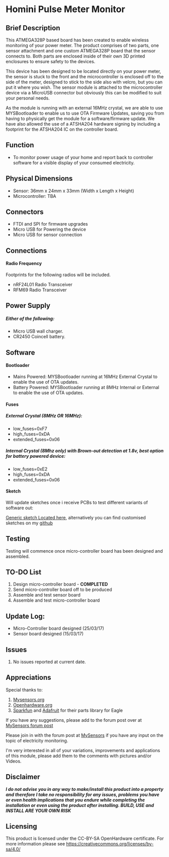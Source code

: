 # Homini Pulse Meter Monitor

## Brief Description
This ATMEGA328P based board has been created to enable wireless monitoring of your power meter. The product comprises of two parts, one sensor attachment and one custom ATMEGA328P board that the sensor connects to. Both parts are enclosed inside of their own 3D printed enclosures to ensure safety to the devices.

This device has been designed to be located directly on your power meter, the sensor is stuck to the front and the microcontroller is enclosed off to the side of the meter, designed to stick to the side also with velcro, but you can put it where you wish. The sensor module is attached to the microcontroller device via a MicroUSB connector but obviously this can be modified to suit your personal needs.

As the module is running with an external 16MHz crystal, we are able to use MYSBootloader to enable us to use OTA Firmware Updates, saving you from having to physically get the module for a software/firmware update. We have also allowed the use of a ATSHA204 hardware signing by including a footprint for the ATSHA204 IC on the controller board.

## Function
- To monitor power usage of your home and report back to controller software for a visible display of your consumed electricity.

## Physical Dimensions
- Sensor: 36mm x 24mm x 33mm (Width x Length x Height)
- Microcontroller: TBA

## Connectors
- FTDI and SPI for firmware upgrades
- Micro USB for Powering the device
- Micro USB for sensor connection

## Connections
#### Radio Frequency
Footprints for the following radios will be included.
- nRF24L01 Radio Transceiver
- RFM69 Radio Transceiver

## Power Supply 
##### Either of the following:
- Micro USB wall charger.
- CR2450 Coincell battery.

## Software
#### Bootloader
- Mains Powered: MYSBootloader running at 16MHz External Crystal to enable the use of OTA updates.
- Battery Powered: MYSBootloader running at 8MHz Internal or External to enable the use of OTA updates.

#### Fuses
##### External Crystal (8MHz OR 16MHz):
- low_fuses=0xF7
- high_fuses=0xDA
- extended_fuses=0x06

##### Internal Crystal (8Mhz only) with Brown-out detection at 1.8v, best option for battery powered device:
- low_fuses=0xE2
- high_fuses=0xDA
- extended_fuses=0x06

#### Sketch

Will update sketches once i receive PCBs to test different variants of software out:

[Generic sketch Located here](https://www.mysensors.org/build/pulse_power), alternatively you can find customised sketches on my [github](https://github.com/samuel235/Homini-Pulse-Meter-Monitor)

## Testing
Testing will commence once micro-controller board has been designed and assembled.

[//]: # "1.  - **COMPLETED**"
[//]: # "2.  - **COMPLETED**"

## TO-DO List
1. Design micro-controller board - **COMPLETED**
2. Send micro-controller board off to be produced
3. Assemble and test sensor board
4. Assemble and test micro-controller board

## Update Log:
- Micro-Controller board designed (25/03/17)
- Sensor board designed (15/03/17)

## Issues
1. No issues reported at current date.

## Appreciations
Special thanks to:
1. [Mysensors.org](Mysensors.org)
2. [Openhardware.org](Openhardware.org)
3. [Sparkfun](sparkfun.com) and [Adafruit](adafruit.com) for their parts library for Eagle

If you have any suggestions, please add to the forum post over at [MySensors forum post]()

Please join in with the forum post at [MySensors](https://forum.mysensors.org/topic/6398/current-sensing) if you have any input on the topic of electricity monitoring.

I'm very interested in all of your variations, improvements and applications of this module, please add them to the comments with pictures and/or Videos.

## Disclaimer
**_I do not advise you in any way to make/install this product into a property and therefore I take no responsibility for any issues, problems you have or even health implications that you endure while completing the installation or even using the product after installing. BUILD, USE and INSTALL ARE YOUR OWN RISK_**

## Licensing
This product is licensed under the CC-BY-SA OpenHardware certificate. For more information please see https://creativecommons.org/licenses/by-sa/4.0/

